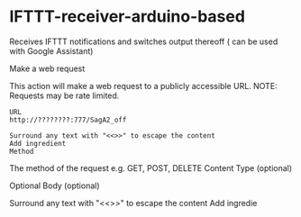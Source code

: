 # IFTTT-receiver-arduino-based
Receives IFTTT notifications and switches output thereoff ( can be used with Google Assistant)

Make a web request

This action will make a web request to a publicly accessible URL. NOTE: Requests may be rate limited.

    URL
    http://????????:777/SagA2_off

    Surround any text with "<<>>" to escape the content
    Add ingredient
    Method

The method of the request e.g. GET, POST, DELETE
Content Type (optional)

Optional
Body (optional)

Surround any text with "<<>>" to escape the content
Add ingredie
